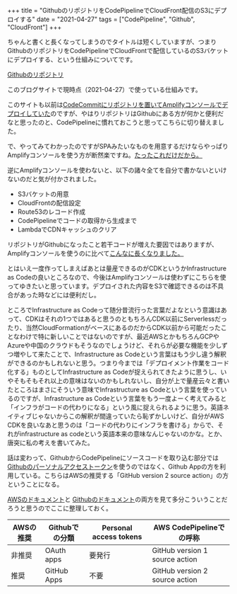 +++
title = "GithubのリポジトリをCodePipelineでCloudFront配信のS3にデプロイする"
date = "2021-04-27"
tags = ["CodePipeline", "Github", "CloudFront"]
+++

ちゃんと書くと長くなってしまうのでタイトルは短くしていますが、つまりGithubのリポジトリをCodePipelineでCloudFrontで配信しているのS3バケットにデプロイする、という仕組みについてです。

[Githubのリポジトリ](https://github.com/suzukiken/cdkcodepipeline-github-cloudfront)

このブログサイトで現時点（2021-04-27）で使っている仕組みです。

このサイトも以前は[CodeCommitにリポジトリを置いてAmplifyコンソールでデプロイしていた](/aws/deploy-hugo-with-amplify-console-by-cdk/)のですが、やはりリポジトリはGithubにある方が何かと便利だなと思ったのと、CodePipelineに慣れておこうと思ってこちらに切り替えました。

で、やってみてわかったのですがSPAみたいなものを用意するだけならやっぱりAmplifyコンソールを使う方が断然楽ですね。[たったこれだけだから。](https://github.com/suzukiken/cdkamphugo/blob/master/lib/cdkamphugo-stack.ts)

逆にAmplifyコンソールを使わないと、以下の諸々全てを自分で書かないといけないのだと気が付かされました。

* S3バケットの用意
* CloudFrontの配信設定
* Route53のレコード作成
* CodePipelineでコードの取得から生成まで
* LambdaでCDNキャッシュのクリア

リポジトリがGithubになったこと若干コードが増えた要因ではありますが、Amplifyコンソールを使うのに比べて[こんなに長くなりました。](https://github.com/suzukiken/cdkcodepipeline-github-cloudfront/blob/master/lib/cdkcodepipeline-github-cloudfront-stack.ts)

とはいえ一度作ってしまえばあとは量産できるのがCDKというかInfrastructure as Codeの良いところなので、今後はAmplifyコンソールは使わずにこちらを使ってゆきたいと思っています。デプロイされた内容をS3で確認できるのは不具合があった時などには便利だし。

ところでInfrastructure as Codeって随分昔流行った言葉だよなという意識はあって、CDKはそれの1つではあると思うのともちろんCDK以前にServerlessだったり、当然CloudFormationがベースにあるのだからCDK以前から可能だったことなわけで特に新しいことではないのですが、最近AWSとかもちろんGCPやAzureや中国のクラウドもそうなのでしょうけど、それらが必要な機能を少しずつ増やして来たことで、Infrastructure as Codeという言葉はもう少し違う解釈ができるのかもしれないと思う。つまり今までは「デプロイメント作業をコード化する」ものとしてInfrastructure as Codeが捉えられてきたように思うし、いやそもそもそれ以上の意味はないのかもしれないし、自分が上で量産云々と書いたところはまさにそういう意味でInfrastructure as Codeという言葉を使っているのですが、Infrastructure as Codeという言葉をもう一度よーく考えてみると「インフラがコードの代わりになる」という風に捉えられるように思う。英語ネイティブじゃないからこの解釈が間違っていたら恥ずかしいけど、自分がAWS CDKを良いなあと思うのは「コードの代わりにインフラを書ける」からで、それがinfrastructure as codeという英語本来の意味なんじゃないのかな。とか、唐突に私の考えを書いてみた。

話は変わって、GithubからCodePipelineにソースコードを取り込む部分では[Githubのパーソナルアクセストークン](https://docs.github.com/en/github/authenticating-to-github/creating-a-personal-access-token)を使うのではなく、Github Appの方を利用している。こちらはAWSの推奨する「GitHub version 2 source action」の方ということになる。

[AWSのドキュメント](https://docs.aws.amazon.com/codepipeline/latest/userguide/update-github-action-connections.html)と
[Githubのドキュメント](https://docs.github.com/en/developers/apps/differences-between-github-apps-and-oauth-apps)の両方を見て多分こういうことだろうと思うのでここに整理しておく。

| AWSの推奨 | Githubでの分類 | Personal access tokens | AWS CodePipelineでの呼称       |
|-----------|----------------|------------------------|--------------------------------|
| 非推奨    | OAuth apps     | 要発行                 | GitHub version 1 source action |
| 推奨      | GitHub Apps    | 不要                   | GitHub version 2 source action |
